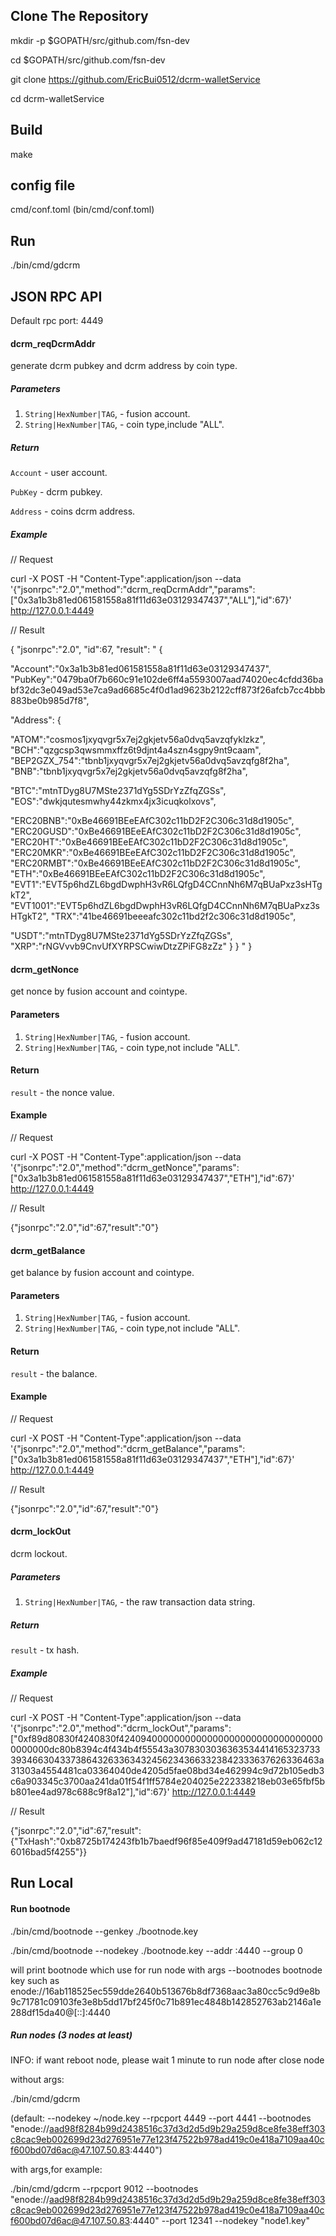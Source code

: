 ## Clone The Repository
mkdir -p $GOPATH/src/github.com/fsn-dev

cd $GOPATH/src/github.com/fsn-dev

git clone https://github.com/EricBui0512/dcrm-walletService 

cd dcrm-walletService

## Build

make

## config file

cmd/conf.toml (bin/cmd/conf.toml)

## Run

./bin/cmd/gdcrm

## JSON RPC API

Default rpc port: 4449

#### dcrm_reqDcrmAddr

generate dcrm pubkey and dcrm address by coin type.

##### Parameters

1. `String|HexNumber|TAG`, - fusion account.
2. `String|HexNumber|TAG`, - coin type,include "ALL".

##### Return

`Account` - user account.

`PubKey` - dcrm pubkey.

`Address` - coins dcrm address.

##### Example

// Request

curl -X POST -H "Content-Type":application/json --data '{"jsonrpc":"2.0","method":"dcrm_reqDcrmAddr","params":["0x3a1b3b81ed061581558a81f11d63e03129347437","ALL"],"id":67}' http://127.0.0.1:4449

// Result

{
"jsonrpc":"2.0",
"id":67,
"result":
"
{

"Account":"0x3a1b3b81ed061581558a81f11d63e03129347437",
"PubKey":"0479ba0f7b660c91e102de6ff4a5593007aad74020ec4cfdd36babf32dc3e049ad53e7ca9ad6685c4f0d1ad9623b2122cff873f26afcb7cc4bbb883be0b985d7f8",

"Address":
{

"ATOM":"cosmos1jxyqvgr5x7ej2gkjetv56a0dvq5avzqfyklzkz",
"BCH":"qzgcsp3qwsmmxffz6t9djnt4a4szn4sgpy9nt9caam",
"BEP2GZX_754":"tbnb1jxyqvgr5x7ej2gkjetv56a0dvq5avzqfg8f2ha",
"BNB":"tbnb1jxyqvgr5x7ej2gkjetv56a0dvq5avzqfg8f2ha",

"BTC":"mtnTDyg8U7MSte2371dYg5SDrYzZfqZGSs",
"EOS":"dwkjqutesmwhy44zkmx4jx3icuqkolxovs",

"ERC20BNB":"0xBe46691BEeEAfC302c11bD2F2C306c31d8d1905c",
"ERC20GUSD":"0xBe46691BEeEAfC302c11bD2F2C306c31d8d1905c",
"ERC20HT":"0xBe46691BEeEAfC302c11bD2F2C306c31d8d1905c",
"ERC20MKR":"0xBe46691BEeEAfC302c11bD2F2C306c31d8d1905c",
"ERC20RMBT":"0xBe46691BEeEAfC302c11bD2F2C306c31d8d1905c",
"ETH":"0xBe46691BEeEAfC302c11bD2F2C306c31d8d1905c",
"EVT1":"EVT5p6hdZL6bgdDwphH3vR6LQfgD4CCnnNh6M7qBUaPxz3sHTgkT2",
"EVT1001":"EVT5p6hdZL6bgdDwphH3vR6LQfgD4CCnnNh6M7qBUaPxz3sHTgkT2",
"TRX":"41be46691beeeafc302c11bd2f2c306c31d8d1905c",

"USDT":"mtnTDyg8U7MSte2371dYg5SDrYzZfqZGSs",
"XRP":"rNGVvvb9CnvUfXYRPSCwiwDtzZPiFG8zZz"
}
}
"
}

#### dcrm_getNonce

get nonce by fusion account and cointype.

#### Parameters

1. `String|HexNumber|TAG`, - fusion account.
2. `String|HexNumber|TAG`, - coin type,not include "ALL".

#### Return

`result` - the nonce value.

#### Example

// Request

curl -X POST -H "Content-Type":application/json --data '{"jsonrpc":"2.0","method":"dcrm_getNonce","params":["0x3a1b3b81ed061581558a81f11d63e03129347437","ETH"],"id":67}' http://127.0.0.1:4449

// Result

{"jsonrpc":"2.0","id":67,"result":"0"}

#### dcrm_getBalance

get balance by fusion account and cointype.

#### Parameters

1. `String|HexNumber|TAG`, - fusion account.
2. `String|HexNumber|TAG`, - coin type,not include "ALL".

#### Return

`result` - the balance.

#### Example

// Request

curl -X POST -H "Content-Type":application/json --data '{"jsonrpc":"2.0","method":"dcrm_getBalance","params":["0x3a1b3b81ed061581558a81f11d63e03129347437","ETH"],"id":67}' http://127.0.0.1:4449

// Result

{"jsonrpc":"2.0","id":67,"result":"0"}

#### dcrm_lockOut

dcrm lockout.

##### Parameters

1. `String|HexNumber|TAG`, - the raw transaction data string.

##### Return

`result` - tx hash.

##### Example

// Request

curl -X POST -H "Content-Type":application/json --data '{"jsonrpc":"2.0","method":"dcrm_lockOut","params":["0xf89d80830f4240830f42409400000000000000000000000000000000000000dc80b8394c4f434b4f55543a3078303036363534414165323733393466304337386432633634324562343663323842333637626336463a31303a4554481ca03364040de4205d5fae08bd34e462994c9d72b105edb3c6a903345c3700aa241da01f54f1ff5784e204025e222338218eb03e65fbf5bb801ee4ad978c688c9f8a12"],"id":67}' http://127.0.0.1:4449

// Result

{"jsonrpc":"2.0","id":67,"result":{"TxHash":"0xb8725b174243fb1b7baedf96f85e409f9ad47181d59eb062c126016bad5f4255"}}

## Run Local

#### Run bootnode
./bin/cmd/bootnode --genkey ./bootnode.key

./bin/cmd/bootnode --nodekey ./bootnode.key --addr :4440 --group 0

will print bootnode which use for run node with args --bootnodes
bootnode key such as enode://16ab118525ec559dde2640b513676b8df7368aac3a80cc5c9d9e8b9c71781c09103fe3e8b5dd17bf245f0c71b891ec4848b142852763ab2146a1e288df15da40@[::]:4440

##### Run nodes (3 nodes at least)
INFO: if want reboot node, please wait 1 minute to run node after close node

without args:

./bin/cmd/gdcrm

(default: --nodekey ~/node.key --rpcport 4449 --port 4441 --bootnodes "enode://aad98f8284b99d2438516c37d3d2d5d9b29a259d8ce8fe38eff303c8cac9eb002699d23d276951e77e123f47522b978ad419c0e418a7109aa40cf600bd07d6ac@47.107.50.83:4440")

with args,for example:

./bin/cmd/gdcrm --rpcport 9012 --bootnodes "enode://aad98f8284b99d2438516c37d3d2d5d9b29a259d8ce8fe38eff303c8cac9eb002699d23d276951e77e123f47522b978ad419c0e418a7109aa40cf600bd07d6ac@47.107.50.83:4440" --port 12341 --nodekey "node1.key"


